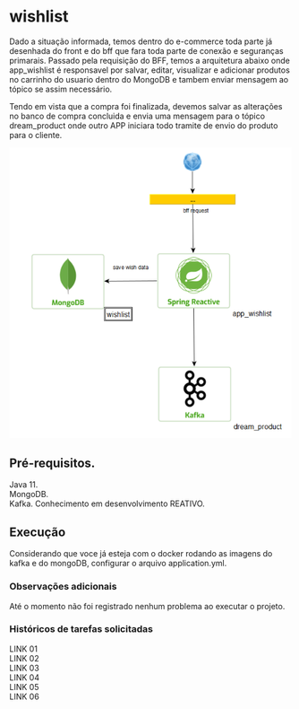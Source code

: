 # wishlist
Dado a situação informada, temos dentro do e-commerce toda parte já desenhada do
front e do bff que fara toda parte de conexão e seguranças primarais.
Passado pela requisição do BFF, temos a arquitetura abaixo onde app_wishlist é
responsavel por salvar, editar, visualizar e adicionar produtos no carrinho do
usuario dentro do MongoDB e tambem enviar mensagem ao tópico se assim necessário.

Tendo em vista que a compra foi finalizada, devemos salvar as alterações no banco
de compra concluida e envia uma mensagem para o tópico dream_product onde outro 
APP iniciara todo tramite de envio do produto para o cliente.

![img.png](img.png)

## Pré-requisitos.
Java 11.<br/>
MongoDB.<br/>
Kafka.
Conhecimento em desenvolvimento REATIVO.

## Execução
Considerando que voce já esteja com o docker rodando as imagens do kafka e 
do mongoDB, configurar o arquivo application.yml.

### Observações adicionais
Até o momento não foi registrado nenhum problema ao executar o projeto.

### Históricos de tarefas solicitadas
LINK 01<br/>
LINK 02<br/>
LINK 03<br/>
LINK 04<br/>
LINK 05<br/>
LINK 06<br/>


